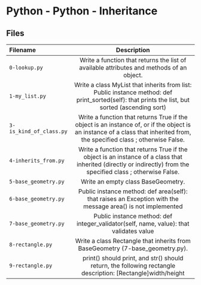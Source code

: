 # Python - Python - Inheritance
## Files
| Filename | Description |
| :-------------- | :-----------: |
| `0-lookup.py` | Write a function that returns the list of available attributes and methods of an object. |
| `1-my_list.py` | Write a class MyList that inherits from list: Public instance method: def print_sorted(self): that prints the list, but sorted (ascending sort) |
| `3-is_kind_of_class.py` | Write a function that returns True if the object is an instance of, or if the object is an instance of a class that inherited from, the specified class ; otherwise False. |
| `4-inherits_from.py` | Write a function that returns True if the object is an instance of a class that inherited (directly or indirectly) from the specified class ; otherwise False. |
| `5-base_geometry.py` | Write an empty class BaseGeometry. |
| `6-base_geometry.py` | Public instance method: def area(self): that raises an Exception with the message area() is not implemented |
| `7-base_geometry.py` | Public instance method: def integer_validator(self, name, value): that validates value |
| `8-rectangle.py` | Write a class Rectangle that inherits from BaseGeometry (7-base_geometry.py). |
| `9-rectangle.py` | print() should print, and str() should return, the following rectangle description: [Rectangle]width/height |